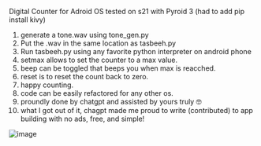 Digital Counter for Adroid OS
tested on s21 with Pyroid 3 (had to add pip install kivy)
1) generate a tone.wav using tone_gen.py
2) Put the .wav in the same location as tasbeeh.py
3) Run tasbeeh.py using any favorite python interpreter on android phone
4) setmax allows to set the counter to a max value.
5) beep can be toggled that beeps you when max is reacched.
6) reset is to reset the count back to zero.
7) happy counting.
8) code can be easily refactored for any other os.
9) proundly done by chatgpt and assisted by yours truly 🤓
10) what I got out of it, chagpt made me proud to write (contributed) to app building with no ads, free, and simple!


![image](https://github.com/user-attachments/assets/cb1ecc18-01e8-44ef-874f-c5f98f9243ad)

